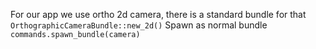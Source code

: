 For our app we use ortho 2d camera, there is a standard bundle for that `OrthographicCameraBundle::new_2d()` 
Spawn as normal bundle `commands.spawn_bundle(camera)`